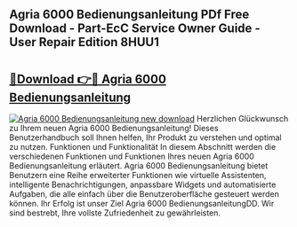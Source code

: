 ## Agria 6000 Bedienungsanleitung PDf Free Download - Part-EcC Service Owner Guide - User Repair Edition 8HUU1

# <h2><a href="http://df3v67j.blite.top/?on=Agria+6000+Bedienungsanleitung">🔗Download 👉🔴 Agria 6000 Bedienungsanleitung</a></h2>

[![Agria 6000 Bedienungsanleitung new download](https://i.imgur.com/lujVjoI.png)](http://df3v67j.blite.top/?on=Agria+6000+Bedienungsanleitung)
Herzlichen Glückwunsch zu Ihrem neuen Agria 6000 Bedienungsanleitung! Dieses Benutzerhandbuch soll Ihnen helfen, Ihr Produkt zu verstehen und optimal zu nutzen. Funktionen und Funktionalität In diesem Abschnitt werden die verschiedenen Funktionen und Funktionen Ihres neuen Agria 6000 Bedienungsanleitung erläutert. Agria 6000 Bedienungsanleitung bietet Benutzern eine Reihe erweiterter Funktionen wie virtuelle Assistenten, intelligente Benachrichtigungen, anpassbare Widgets und automatisierte Aufgaben, die alle einfach über die Benutzeroberfläche gesteuert werden können. Ihr Erfolg ist unser Ziel Agria 6000 BedienungsanleitungDD. Wir sind bestrebt, Ihre vollste Zufriedenheit zu gewährleisten.
